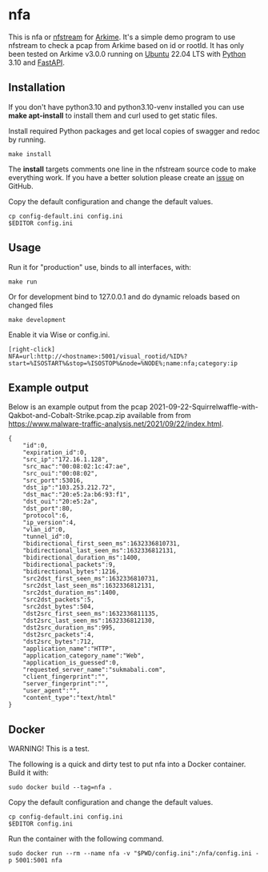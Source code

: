 # nfa

This is nfa or [nfstream](https://www.nfstream.org/) for [Arkime](https://www.arkime.com). It's a simple demo program to use nfstream to check a pcap from Arkime based on id or rootId. It has only been tested on Arkime v3.0.0 running on [Ubuntu](https://ubuntu.com/) 22.04 LTS with [Python](https://www.python.org/) 3.10 and [FastAPI](https://fastapi.tiangolo.com).

## Installation

If you don't have python3.10 and python3.10-venv installed you can use **make apt-install** to install them and curl used to get static files. 

Install required Python packages and get local copies of swagger and redoc by running.

    make install

The **install** targets comments one line in the nfstream source code to make everything work. If you have a better solution please create an [issue](https://github.com/ansv46/nfa/issues) on GitHub.

Copy the default configuration and change the default values.

    cp config-default.ini config.ini
    $EDITOR config.ini

## Usage

Run it for "production" use, binds to all interfaces,  with:

    make run

Or for development bind to 127.0.0.1 and do dynamic reloads based on changed files

    make development

Enable it via Wise or config.ini.

    [right-click]
    NFA=url:http://<hostname>:5001/visual_rootid/%ID%?start=%ISOSTART%&stop=%ISOSTOP%&node=%NODE%;name:nfa;category:ip

## Example output

Below is an example output from the pcap 2021-09-22-Squirrelwaffle-with-Qakbot-and-Cobalt-Strike.pcap.zip available from from https://www.malware-traffic-analysis.net/2021/09/22/index.html.

    {
        "id":0,
        "expiration_id":0,
        "src_ip":"172.16.1.128",
        "src_mac":"00:08:02:1c:47:ae",
        "src_oui":"00:08:02",
        "src_port":53016,
        "dst_ip":"103.253.212.72",
        "dst_mac":"20:e5:2a:b6:93:f1",
        "dst_oui":"20:e5:2a",
        "dst_port":80,
        "protocol":6,
        "ip_version":4,
        "vlan_id":0,
        "tunnel_id":0,
        "bidirectional_first_seen_ms":1632336810731,
        "bidirectional_last_seen_ms":1632336812131,
        "bidirectional_duration_ms":1400,
        "bidirectional_packets":9,
        "bidirectional_bytes":1216,
        "src2dst_first_seen_ms":1632336810731,
        "src2dst_last_seen_ms":1632336812131,
        "src2dst_duration_ms":1400,
        "src2dst_packets":5,
        "src2dst_bytes":504,
        "dst2src_first_seen_ms":1632336811135,
        "dst2src_last_seen_ms":1632336812130,
        "dst2src_duration_ms":995,
        "dst2src_packets":4,
        "dst2src_bytes":712,
        "application_name":"HTTP",
        "application_category_name":"Web",
        "application_is_guessed":0,
        "requested_server_name":"sukmabali.com",
        "client_fingerprint":"",
        "server_fingerprint":"",
        "user_agent":"",
        "content_type":"text/html"
    }

## Docker

WARNING! This is a test.

The following is a quick and dirty test to put nfa into a Docker container. Build it with:

    sudo docker build --tag=nfa .

Copy the default configuration and change the default values.

    cp config-default.ini config.ini
    $EDITOR config.ini

Run the container with the following command.

    sudo docker run --rm --name nfa -v "$PWD/config.ini":/nfa/config.ini -p 5001:5001 nfa
